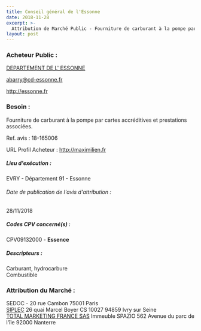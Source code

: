 ```yaml
---
title: Conseil général de l'Essonne
date: 2018-11-28
excerpt: >-
  Attribution de Marché Public - Fourniture de carburant à la pompe par cartes accréditives et prestations associées.
layout: post
---
```


### Acheteur Public : 
<a href="/acheteur-137/siren-229102280"> DEPARTEMENT DE L' ESSONNE</a><br/>



abarry@cd-essonne.fr


http://essonne.fr
### Besoin :

Fourniture de carburant à la pompe par cartes accréditives et prestations associées.

Ref. avis : 18-165006

URL Profil Acheteur : http://maximilien.fr

##### Lieu d'exécution :

EVRY - Département 91 - Essonne

###### Date de publication de l'avis d'attribution : 
28/11/2018

##### Codes CPV concerné(s) :
CPV09132000 - **Essence** <br/>

##### Descripteurs :
Carburant, hydrocarbure <br/>
Combustible <br/>

### Attribution du Marché :
SEDOC - 20 rue Cambon 75001 Paris <br/>
<a href="/entreprise-545/siren-315281113"> SIPLEC</a>    26 quai Marcel Boyer CS 10027 94859 Ivry sur Seine <br/>
<a href="/entreprise-571/siren-531680445"> TOTAL MARKETING FRANCE SAS</a>    Immeuble SPAZIO 562 Avenue du parc de l'île 92000 Nanterre <br/>
